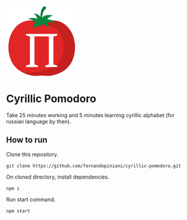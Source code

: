 ![Cyrillic Pomodoro Logo](./public/logo192.png?raw=true)
# Cyrillic Pomodoro

Take 25 minutes working and 5 minutes learning cyrillic alphabet (for russian language by then). 

## How to run

Clone this repository.
```
git clone https://github.com/fernandopiniani/cyrillic-pomodoro.git
```

On cloned directory, install dependencies.

```
npm i
```

Run start command.

```
npm start
```
